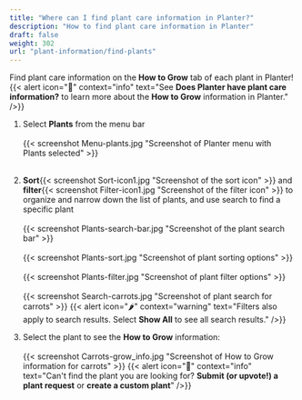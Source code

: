 ```yaml
---
title: "Where can I find plant care information in Planter?"
description: "How to find plant care information in Planter"
draft: false
weight: 302
url: "plant-information/find-plants"
---
```


Find plant care information on the **How to Grow** tab of each plant in Planter!
{{< alert icon="🌿" context="info" text="See **Does Planter have plant care information?** to learn more about the **How to Grow** information in Planter." />}}

1. Select **Plants** from the menu bar<br /><br />
{{< screenshot Menu-plants.jpg "Screenshot of Planter menu with Plants selected" >}}<br /><br />

2. **Sort**{{< screenshot Sort-icon1.jpg "Screenshot of the sort icon" >}} and **filter**{{< screenshot Filter-icon1.jpg "Screenshot of the filter icon" >}} to organize and narrow down the list of plants, and use search to find a specific plant<br /><br />
{{< screenshot Plants-search-bar.jpg "Screenshot of the plant search bar" >}}<br /><br />
{{< screenshot Plants-sort.jpg "Screenshot of plant sorting options" >}}<br /><br />
{{< screenshot Plants-filter.jpg "Screenshot of plant filter options" >}}<br /><br />
{{< screenshot Search-carrots.jpg "Screenshot of plant search for carrots" >}}
{{< alert icon="🌶️" context="warning" text="Filters also apply to search results. Select **Show All** to see all search results." />}}

3. Select the plant to see the **How to Grow** information:<br /><br />
{{< screenshot Carrots-grow_info.jpg "Screenshot of How to Grow information for carrots" >}}
{{< alert icon="🥕" context="info" text="Can't find the plant you are looking for? **Submit (or upvote!) a plant request** or **create a custom plant**" />}}
